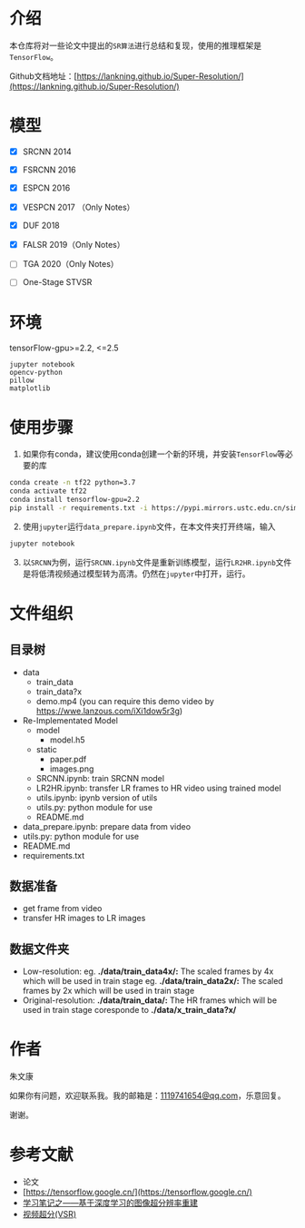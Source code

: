 # 介绍
本仓库将对一些论文中提出的`SR算法`进行总结和复现，使用的推理框架是`TensorFlow`。

Github文档地址：[https://lankning.github.io/Super-Resolution/](https://lankning.github.io/Super-Resolution/)




# 模型
- [x] SRCNN 2014
- [x] FSRCNN 2016
- [x] ESPCN 2016
- [x] VESPCN 2017 （Only Notes）
- [x] DUF 2018
- [x] FALSR 2019（Only Notes）
- [ ] TGA 2020（Only Notes）
- [ ] One-Stage STVSR



# 环境

tensorFlow-gpu>=2.2, <=2.5

```
jupyter notebook
opencv-python
pillow
matplotlib
```



# 使用步骤

1. 如果你有conda，建议使用conda创建一个新的环境，并安装`TensorFlow`等必要的库

```bash
conda create -n tf22 python=3.7
conda activate tf22
conda install tensorflow-gpu=2.2
pip install -r requirements.txt -i https://pypi.mirrors.ustc.edu.cn/simple/
```

2. 使用`jupyter`运行`data_prepare.ipynb`文件，在本文件夹打开终端，输入

```bash
jupyter notebook
```

3. 以`SRCNN`为例，运行`SRCNN.ipynb`文件是重新训练模型，运行`LR2HR.ipynb`文件是将低清视频通过模型转为高清。仍然在`jupyter`中打开，运行。



# 文件组织

## 目录树
- data
	- train_data
	- train_data?x 
	- demo.mp4 (you can require this demo video by https://wwe.lanzous.com/iXi1dow5r3g)
- Re-Implementated Model
	- model
		- model.h5
	- static
		- paper.pdf
		- images.png
	- SRCNN.ipynb: train SRCNN model
	- LR2HR.ipynb: transfer LR frames to HR video using trained model
	- utils.ipynb: ipynb version of utils
	- utils.py: python module for use
	- README.md
- data_prepare.ipynb: prepare data from video
- utils.py: python module for use
- README.md
- requirements.txt
## 数据准备
- get frame from video
- transfer HR images to LR images
## 数据文件夹
- Low-resolution: 
eg. **./data/train_data4x/:** The scaled frames by 4x which will be used in train stage 
eg. **./data/train_data2x/:** The scaled frames by 2x which will be used in train stage 
- Original-resolution: 
**./data/train_data/:** The HR frames which will be used in train stage coresponde to **./data/x_train_data?x/** 



# 作者

朱文康

如果你有问题，欢迎联系我。我的邮箱是：[1119741654@qq.com](1119741654@qq.com)，乐意回复。

谢谢。



# 参考文献

- 论文
- [https://tensorflow.google.cn/](https://tensorflow.google.cn/)
- [学习笔记之——基于深度学习的图像超分辨率重建](https://blog.csdn.net/gwplovekimi/article/details/83041627?utm_medium=distribute.pc_relevant_download.none-task-blog-baidujs-8.nonecase&depth_1-utm_source=distribute.pc_relevant_download.none-task-blog-baidujs-8.nonecase#ESPCN%EF%BC%88Efficient%20Sub-Pixel%20Convolutional%20Neural%20Network%EF%BC%89)
- [视频超分(VSR)](https://blog.csdn.net/srhyme/category_10487261.html)